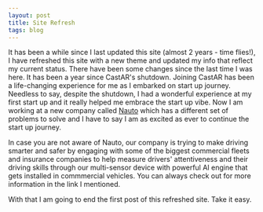 ```yaml
---
layout: post
title: Site Refresh
tags: blog
---
```


It has been a while since I last updated this site (almost 2 years - time flies!),
I have refreshed this site with a new theme and updated my info that reflect my
current status. There have been some changes since the last time I was here. 
It has been a year since CastAR's shutdown. Joining CastAR has been a life-changing 
experience for me as I embarked on start up journey. Needless to say, despite the shutdown,
I had a wonderful experience at my first start up and it really helped me embrace
the start up vibe. Now I am working at a new company called [Nauto](https://www.nauto.com) 
which has a different set of problems to solve and I have to say I am as excited 
as ever to continue the start up journey. 

In case you are not aware of Nauto, our company is trying to make driving
smarter and safer by engaging with some of the biggest commercial fleets and
insurance companies to help measure drivers' attentiveness and their driving skills
through our multi-sensor device with powerful AI engine that gets installed in
commmercial vehicles. You can always check out for more information in the link
I mentioned.

With that I am going to end the first post of this refreshed site. Take it easy.
